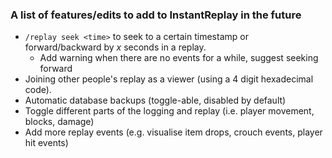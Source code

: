 ### A list of features/edits to add to InstantReplay in the future

- `/replay seek <time>` to seek to a certain timestamp or forward/backward by _x_ seconds in a replay.
  - Add warning when there are no events for a while, suggest seeking forward
- Joining other people's replay as a viewer (using a 4 digit hexadecimal code).
- Automatic database backups (toggle-able, disabled by default)
- Toggle different parts of the logging and replay (i.e. player movement, blocks, damage)
- Add more replay events (e.g. visualise item drops, crouch events, player hit events)